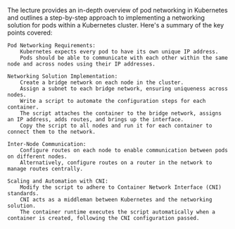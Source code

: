 The lecture provides an in-depth overview of pod networking in Kubernetes and outlines a step-by-step approach to implementing a networking solution for pods within a Kubernetes cluster. Here's a summary of the key points covered:

    Pod Networking Requirements:
        Kubernetes expects every pod to have its own unique IP address.
        Pods should be able to communicate with each other within the same node and across nodes using their IP addresses.

    Networking Solution Implementation:
        Create a bridge network on each node in the cluster.
        Assign a subnet to each bridge network, ensuring uniqueness across nodes.
        Write a script to automate the configuration steps for each container.
        The script attaches the container to the bridge network, assigns an IP address, adds routes, and brings up the interface.
        Copy the script to all nodes and run it for each container to connect them to the network.

    Inter-Node Communication:
        Configure routes on each node to enable communication between pods on different nodes.
        Alternatively, configure routes on a router in the network to manage routes centrally.

    Scaling and Automation with CNI:
        Modify the script to adhere to Container Network Interface (CNI) standards.
        CNI acts as a middleman between Kubernetes and the networking solution.
        The container runtime executes the script automatically when a container is created, following the CNI configuration passed.